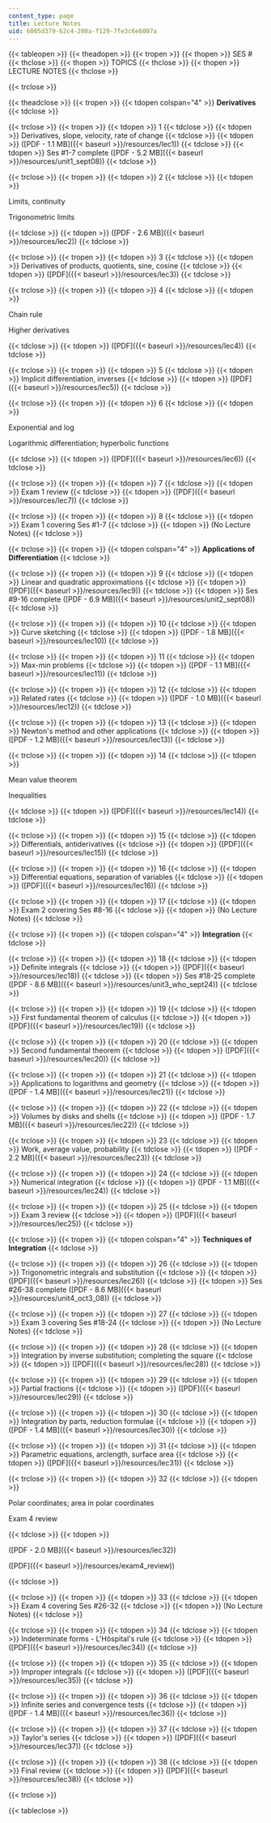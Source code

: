 ```yaml
---
content_type: page
title: Lecture Notes
uid: 6005d379-62c4-200a-f129-7fe3c6e6007a
---
```


{{< tableopen >}}
{{< theadopen >}}
{{< tropen >}}
{{< thopen >}}
SES #
{{< thclose >}}
{{< thopen >}}
TOPICS
{{< thclose >}}
{{< thopen >}}
LECTURE NOTES
{{< thclose >}}

{{< trclose >}}

{{< theadclose >}}
{{< tropen >}}
{{< tdopen colspan="4" >}}
**Derivatives**
{{< tdclose >}}

{{< trclose >}}
{{< tropen >}}
{{< tdopen >}}
1
{{< tdclose >}}
{{< tdopen >}}
Derivatives, slope, velocity, rate of change
{{< tdclose >}}
{{< tdopen >}}
([PDF - 1.1 MB]({{< baseurl >}}/resources/lec1))
{{< tdclose >}}
{{< tdopen >}}
Ses #1-7 complete ([PDF - 5.2 MB]({{< baseurl >}}/resources/unit1_sept08))
{{< tdclose >}}

{{< trclose >}}
{{< tropen >}}
{{< tdopen >}}
2
{{< tdclose >}}
{{< tdopen >}}


Limits, continuity

Trigonometric limits


{{< tdclose >}}
{{< tdopen >}}
([PDF - 2.6 MB]({{< baseurl >}}/resources/lec2))
{{< tdclose >}}

{{< trclose >}}
{{< tropen >}}
{{< tdopen >}}
3
{{< tdclose >}}
{{< tdopen >}}
Derivatives of products, quotients, sine, cosine
{{< tdclose >}}
{{< tdopen >}}
([PDF]({{< baseurl >}}/resources/lec3))
{{< tdclose >}}

{{< trclose >}}
{{< tropen >}}
{{< tdopen >}}
4
{{< tdclose >}}
{{< tdopen >}}


Chain rule

Higher derivatives


{{< tdclose >}}
{{< tdopen >}}
([PDF]({{< baseurl >}}/resources/lec4))
{{< tdclose >}}

{{< trclose >}}
{{< tropen >}}
{{< tdopen >}}
5
{{< tdclose >}}
{{< tdopen >}}
Implicit differentiation, inverses
{{< tdclose >}}
{{< tdopen >}}
([PDF]({{< baseurl >}}/resources/lec5))
{{< tdclose >}}

{{< trclose >}}
{{< tropen >}}
{{< tdopen >}}
6
{{< tdclose >}}
{{< tdopen >}}


Exponential and log

Logarithmic differentiation; hyperbolic functions


{{< tdclose >}}
{{< tdopen >}}
([PDF]({{< baseurl >}}/resources/lec6))
{{< tdclose >}}

{{< trclose >}}
{{< tropen >}}
{{< tdopen >}}
7
{{< tdclose >}}
{{< tdopen >}}
Exam 1 review
{{< tdclose >}}
{{< tdopen >}}
([PDF]({{< baseurl >}}/resources/lec7))
{{< tdclose >}}

{{< trclose >}}
{{< tropen >}}
{{< tdopen >}}
8
{{< tdclose >}}
{{< tdopen >}}
Exam 1 covering Ses #1-7
{{< tdclose >}}
{{< tdopen >}}
(No Lecture Notes)
{{< tdclose >}}

{{< trclose >}}
{{< tropen >}}
{{< tdopen colspan="4" >}}
**Applications of Differentiation**
{{< tdclose >}}

{{< trclose >}}
{{< tropen >}}
{{< tdopen >}}
9
{{< tdclose >}}
{{< tdopen >}}
Linear and quadratic approximations
{{< tdclose >}}
{{< tdopen >}}
([PDF]({{< baseurl >}}/resources/lec9))
{{< tdclose >}}
{{< tdopen >}}
Ses #9-16 complete ([PDF - 6.9 MB]({{< baseurl >}}/resources/unit2_sept08))
{{< tdclose >}}

{{< trclose >}}
{{< tropen >}}
{{< tdopen >}}
10
{{< tdclose >}}
{{< tdopen >}}
Curve sketching
{{< tdclose >}}
{{< tdopen >}}
([PDF - 1.8 MB]({{< baseurl >}}/resources/lec10))
{{< tdclose >}}

{{< trclose >}}
{{< tropen >}}
{{< tdopen >}}
11
{{< tdclose >}}
{{< tdopen >}}
Max-min problems
{{< tdclose >}}
{{< tdopen >}}
([PDF - 1.1 MB]({{< baseurl >}}/resources/lec11))
{{< tdclose >}}

{{< trclose >}}
{{< tropen >}}
{{< tdopen >}}
12
{{< tdclose >}}
{{< tdopen >}}
Related rates
{{< tdclose >}}
{{< tdopen >}}
([PDF - 1.0 MB]({{< baseurl >}}/resources/lec12))
{{< tdclose >}}

{{< trclose >}}
{{< tropen >}}
{{< tdopen >}}
13
{{< tdclose >}}
{{< tdopen >}}
Newton's method and other applications
{{< tdclose >}}
{{< tdopen >}}
([PDF - 1.2 MB]({{< baseurl >}}/resources/lec13))
{{< tdclose >}}

{{< trclose >}}
{{< tropen >}}
{{< tdopen >}}
14
{{< tdclose >}}
{{< tdopen >}}


Mean value theorem

Inequalities


{{< tdclose >}}
{{< tdopen >}}
([PDF]({{< baseurl >}}/resources/lec14))
{{< tdclose >}}

{{< trclose >}}
{{< tropen >}}
{{< tdopen >}}
15
{{< tdclose >}}
{{< tdopen >}}
Differentials, antiderivatives
{{< tdclose >}}
{{< tdopen >}}
([PDF]({{< baseurl >}}/resources/lec15))
{{< tdclose >}}

{{< trclose >}}
{{< tropen >}}
{{< tdopen >}}
16
{{< tdclose >}}
{{< tdopen >}}
Differential equations, separation of variables
{{< tdclose >}}
{{< tdopen >}}
([PDF]({{< baseurl >}}/resources/lec16))
{{< tdclose >}}

{{< trclose >}}
{{< tropen >}}
{{< tdopen >}}
17
{{< tdclose >}}
{{< tdopen >}}
Exam 2 covering Ses #8-16
{{< tdclose >}}
{{< tdopen >}}
(No Lecture Notes)
{{< tdclose >}}

{{< trclose >}}
{{< tropen >}}
{{< tdopen colspan="4" >}}
**Integration**
{{< tdclose >}}

{{< trclose >}}
{{< tropen >}}
{{< tdopen >}}
18
{{< tdclose >}}
{{< tdopen >}}
Definite integrals
{{< tdclose >}}
{{< tdopen >}}
([PDF]({{< baseurl >}}/resources/lec18))
{{< tdclose >}}
{{< tdopen >}}
Ses #18-25 complete ([PDF - 8.6 MB]({{< baseurl >}}/resources/unit3_who_sept24))
{{< tdclose >}}

{{< trclose >}}
{{< tropen >}}
{{< tdopen >}}
19
{{< tdclose >}}
{{< tdopen >}}
First fundamental theorem of calculus
{{< tdclose >}}
{{< tdopen >}}
([PDF]({{< baseurl >}}/resources/lec19))
{{< tdclose >}}

{{< trclose >}}
{{< tropen >}}
{{< tdopen >}}
20
{{< tdclose >}}
{{< tdopen >}}
Second fundamental theorem
{{< tdclose >}}
{{< tdopen >}}
([PDF]({{< baseurl >}}/resources/lec20))
{{< tdclose >}}

{{< trclose >}}
{{< tropen >}}
{{< tdopen >}}
21
{{< tdclose >}}
{{< tdopen >}}
Applications to logarithms and geometry
{{< tdclose >}}
{{< tdopen >}}
([PDF - 1.4 MB]({{< baseurl >}}/resources/lec21))
{{< tdclose >}}

{{< trclose >}}
{{< tropen >}}
{{< tdopen >}}
22
{{< tdclose >}}
{{< tdopen >}}
Volumes by disks and shells
{{< tdclose >}}
{{< tdopen >}}
([PDF - 1.7 MB]({{< baseurl >}}/resources/lec22))
{{< tdclose >}}

{{< trclose >}}
{{< tropen >}}
{{< tdopen >}}
23
{{< tdclose >}}
{{< tdopen >}}
Work, average value, probability
{{< tdclose >}}
{{< tdopen >}}
([PDF - 2.2 MB]({{< baseurl >}}/resources/lec23))
{{< tdclose >}}

{{< trclose >}}
{{< tropen >}}
{{< tdopen >}}
24
{{< tdclose >}}
{{< tdopen >}}
Numerical integration
{{< tdclose >}}
{{< tdopen >}}
([PDF - 1.1 MB]({{< baseurl >}}/resources/lec24))
{{< tdclose >}}

{{< trclose >}}
{{< tropen >}}
{{< tdopen >}}
25
{{< tdclose >}}
{{< tdopen >}}
Exam 3 review
{{< tdclose >}}
{{< tdopen >}}
([PDF]({{< baseurl >}}/resources/lec25))
{{< tdclose >}}

{{< trclose >}}
{{< tropen >}}
{{< tdopen colspan="4" >}}
**Techniques of Integration**
{{< tdclose >}}

{{< trclose >}}
{{< tropen >}}
{{< tdopen >}}
26
{{< tdclose >}}
{{< tdopen >}}
Trigonometric integrals and substitution
{{< tdclose >}}
{{< tdopen >}}
([PDF]({{< baseurl >}}/resources/lec26))
{{< tdclose >}}
{{< tdopen >}}
Ses #26-38 complete ([PDF - 8.6 MB]({{< baseurl >}}/resources/unit4_oct3_08))
{{< tdclose >}}

{{< trclose >}}
{{< tropen >}}
{{< tdopen >}}
27
{{< tdclose >}}
{{< tdopen >}}
Exam 3 covering Ses #18-24
{{< tdclose >}}
{{< tdopen >}}
(No Lecture Notes)
{{< tdclose >}}

{{< trclose >}}
{{< tropen >}}
{{< tdopen >}}
28
{{< tdclose >}}
{{< tdopen >}}
Integration by inverse substitution; completing the square
{{< tdclose >}}
{{< tdopen >}}
([PDF]({{< baseurl >}}/resources/lec28))
{{< tdclose >}}

{{< trclose >}}
{{< tropen >}}
{{< tdopen >}}
29
{{< tdclose >}}
{{< tdopen >}}
Partial fractions
{{< tdclose >}}
{{< tdopen >}}
([PDF]({{< baseurl >}}/resources/lec29))
{{< tdclose >}}

{{< trclose >}}
{{< tropen >}}
{{< tdopen >}}
30
{{< tdclose >}}
{{< tdopen >}}
Integration by parts, reduction formulae
{{< tdclose >}}
{{< tdopen >}}
([PDF - 1.4 MB]({{< baseurl >}}/resources/lec30))
{{< tdclose >}}

{{< trclose >}}
{{< tropen >}}
{{< tdopen >}}
31
{{< tdclose >}}
{{< tdopen >}}
Parametric equations, arclength, surface area
{{< tdclose >}}
{{< tdopen >}}
([PDF]({{< baseurl >}}/resources/lec31))
{{< tdclose >}}

{{< trclose >}}
{{< tropen >}}
{{< tdopen >}}
32
{{< tdclose >}}
{{< tdopen >}}


Polar coordinates; area in polar coordinates

Exam 4 review


{{< tdclose >}}
{{< tdopen >}}


([PDF - 2.0 MB]({{< baseurl >}}/resources/lec32))

([PDF]({{< baseurl >}}/resources/exam4_review))


{{< tdclose >}}

{{< trclose >}}
{{< tropen >}}
{{< tdopen >}}
33
{{< tdclose >}}
{{< tdopen >}}
Exam 4 covering Ses #26-32
{{< tdclose >}}
{{< tdopen >}}
(No Lecture Notes)
{{< tdclose >}}

{{< trclose >}}
{{< tropen >}}
{{< tdopen >}}
34
{{< tdclose >}}
{{< tdopen >}}
Indeterminate forms - L'Hôspital's rule
{{< tdclose >}}
{{< tdopen >}}
([PDF]({{< baseurl >}}/resources/lec34))
{{< tdclose >}}

{{< trclose >}}
{{< tropen >}}
{{< tdopen >}}
35
{{< tdclose >}}
{{< tdopen >}}
Improper integrals
{{< tdclose >}}
{{< tdopen >}}
([PDF]({{< baseurl >}}/resources/lec35))
{{< tdclose >}}

{{< trclose >}}
{{< tropen >}}
{{< tdopen >}}
36
{{< tdclose >}}
{{< tdopen >}}
Infinite series and convergence tests
{{< tdclose >}}
{{< tdopen >}}
([PDF - 1.4 MB]({{< baseurl >}}/resources/lec36))
{{< tdclose >}}

{{< trclose >}}
{{< tropen >}}
{{< tdopen >}}
37
{{< tdclose >}}
{{< tdopen >}}
Taylor's series
{{< tdclose >}}
{{< tdopen >}}
([PDF]({{< baseurl >}}/resources/lec37))
{{< tdclose >}}

{{< trclose >}}
{{< tropen >}}
{{< tdopen >}}
38
{{< tdclose >}}
{{< tdopen >}}
Final review
{{< tdclose >}}
{{< tdopen >}}
([PDF]({{< baseurl >}}/resources/lec38))
{{< tdclose >}}

{{< trclose >}}

{{< tableclose >}}